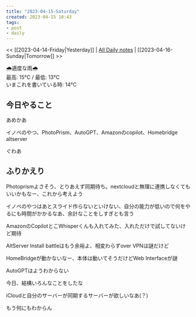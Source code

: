 ```yaml
---
title: "2023-04-15-Saturday"
created: 2023-04-15 10:43
tags:
- post
- daily
---
```


<< [[2023-04-14-Friday|Yesterday]] | [All Daily notes](/tags/daily) | [[2023-04-16-Sunday|Tomorrow]] >>

🌧️適度な雨🌧️  
最高: 15℃ / 最低: 13℃  
いまこれを書いている時: 14℃

## 今日やること

あめかあ

イノベのやつ、PhotoPrism、AutoGPT、Amazonのcopilot、Homebridge altserver

ぐわあ

## ふりかえり

Photoprismよさそう、とりあえず同期待ち。nextcloudと無理に連携しなくてもいいかもなー、これから考えよう

イノベのやつはあとスライド作らないといけない、自分の能力が低いので何をやるにも時間がかかるなあ、余計なことをしすぎとも言う

AmazonのCopilotとこWhisperくんも入れてみた、入れただけで試してないけど期待

AltServer Install battleはもう余裕よ、相変わらずover VPNは謎だけど

HomeBridgeが動かないなー、本体は動いてそうだけどWeb Interfaceが謎

AutoGPTはようわからない

今日、結構いろんなことをしたな

iCloudと自分のサーバーが同期するサーバーが欲しいなあ(？)

もう何にもわからん